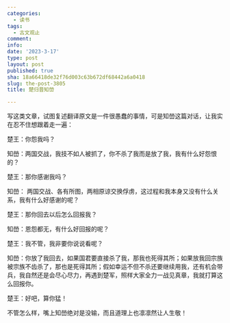```yaml
---
categories:
  - 读书
tags:
  - 古文观止
comment: 
info: 
date: '2023-3-17'
type: post
layout: post
published: true
sha: 18a66418de32f76d003c63b672df68442a6a0418
slug: the-post-3805
title: 楚归晋知嵤

---
```

写这类文章，试图复述翻译原文是一件很愚蠢的事情，可是知嵤这篇对话，让我实在忍不住想跟着走一遍：

楚王：你怨我吗？

知嵤：两国交战，我技不如人被抓了，你不杀了我而是放了我，我有什么好怨恨的？

楚王：那你感谢我吗？

知嵤： 两国交战、各有所图，两相原谅交换俘虏，这过程和我本身又没有什么关系，我有什么好感谢的呢？

楚王：那你回去以后怎么回报我？

知嵤：恩怨都无，有什么好回报的呢？

楚王：我不管，我非要你说说看呢？

知嵤：你放了我回去，如果国君要直接杀了我，那我也死得其所；如果放我回宗族被宗族不齿杀了，那也是死得其所；假如幸运不但不杀还要继续用我，还有机会带兵，我自然还是会尽心尽力，再遇到楚军，照样大家全力一战见真章，我就打算这么回报你。

楚王：好吧，算你猛！

不管怎么样，嘴上知嵤绝对是没输，而且道理上也凛凛然让人生敬！

